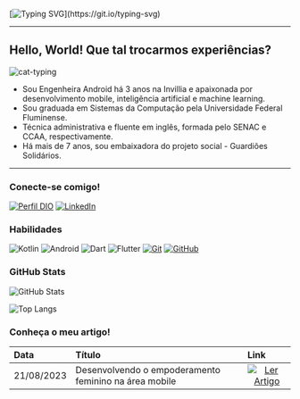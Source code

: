 [![Typing SVG](https://readme-typing-svg.herokuapp.com/?color=a37ade&size=40&center=true&vCenter=true&width=1000&lines=Hello,+my+name+is+Cintya+Gomes!;I'm+a+Software+Engineer.;Welcome,+to+my+profile!)](https://git.io/typing-svg) 

---
## Hello, World! Que tal trocarmos experiências?

![cat-typing](https://user-images.githubusercontent.com/89947341/197954598-ead79c61-2a6f-46f1-add3-3dda6355907c.gif)

- Sou Engenheira Android há 3 anos na Invillia e apaixonada por desenvolvimento mobile, inteligência artificial e machine learning.
- Sou graduada em Sistemas da Computação pela Universidade Federal Fluminense.
- Técnica administrativa e fluente em inglês, formada pelo SENAC e CCAA, respectivamente. 
- Há mais de 7 anos, sou embaixadora do projeto social - Guardiões Solidários.
---

### Conecte-se comigo!

[![Perfil DIO](https://img.shields.io/badge/-Meu%20Perfil%20na%20DIO-a37ade?style=for-the-badge)](https://www.dio.me/users/cintyagomes)
[![LinkedIn](https://img.shields.io/badge/-LinkedIn-000?style=for-the-badge&logo=linkedin&logoColor=30A3DC)](https://www.linkedin.com/in/cintyaggomes/)

### Habilidades

![Kotlin](https://img.shields.io/badge/kotlin-000?style=for-the-badge&logo=kotlin&logoColor=a37ade)
![Android](https://img.shields.io/badge/Android-000?style=for-the-badge&logo=android&logoColor=30A3DC)
![Dart](https://img.shields.io/badge/Dart-000?style=for-the-badge&logo=dart&logoColor=a37ade)
![Flutter](https://img.shields.io/badge/Flutter-000?style=for-the-badge&logo=flutter&logoColor=30A3DC)
[![Git](https://img.shields.io/badge/Git-000?style=for-the-badge&logo=git&logoColor=a37ade)](https://git-scm.com/doc)
[![GitHub](https://img.shields.io/badge/GitHub-000?style=for-the-badge&logo=github&logoColor=30A3DC)](https://docs.github.com/)

### GitHub Stats

![GitHub Stats](https://github-readme-stats.vercel.app/api?username=gowithcintya&theme=transparent&bg_color=000&border_color=a37ade&show_icons=true&icon_color=a37ade&title_color=30A3DC&text_color=FFF)

![Top Langs](https://github-readme-stats-git-masterrstaa-rickstaa.vercel.app/api/top-langs/?username=gowithcintya&layout=compact&bg_color=000&border_color=a37ade&title_color=30A3DC&text_color=FFF)

### Conheça o meu artigo!

<table>
  <thead>
    <tr align="left">
      <th>Data</th>
      <th>Título</th>
      <th>Link</th>
    </tr>
  </thead>
  <tbody align="left">
    <tr>
      <td>21/08/2023</td>
      <td>Desenvolvendo o empoderamento feminino na área mobile</td>
      <td align="center">
        <a href="https://www.dio.me/articles/desenvolvendo-o-empoderamento-feminino-na-area-mobile">
           <img align="center" alt="Ler Artigo" src="https://img.shields.io/badge/Ler%20Artigo-a37ade?style=for-the-badge">
        </a>
      </td>
    </tr>
  </tbody>
  <tfoot></tfoot>
</table>

